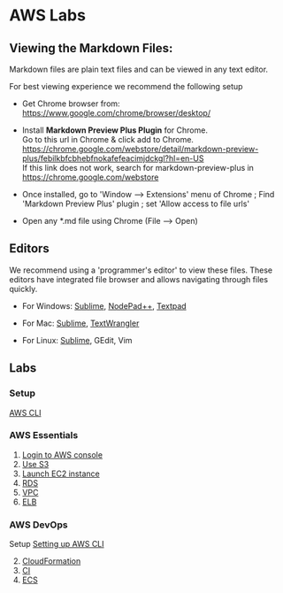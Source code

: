 <link rel='stylesheet' href='assets/css/main.css'/>

# AWS Labs

## Viewing the Markdown Files:

Markdown files are plain text files and can be viewed in any text editor.

For best viewing experience we recommend the following setup

* Get Chrome browser from: https://www.google.com/chrome/browser/desktop/

* Install **Markdown Preview Plus Plugin** for Chrome.  
Go to this url in Chrome & click add to Chrome.  
https://chrome.google.com/webstore/detail/markdown-preview-plus/febilkbfcbhebfnokafefeacimjdckgl?hl=en-US  
If this link does not work, search for markdown-preview-plus in https://chrome.google.com/webstore

* Once installed, go to 'Window --> Extensions' menu of Chrome ;   Find 'Markdown Preview Plus' plugin ;  set 'Allow access to file urls'

* Open any *.md file using Chrome (File --> Open)


## Editors
We recommend using a 'programmer's editor' to view these files. These editors have integrated file browser and allows navigating through files quickly.
* For Windows: [Sublime](http://www.sublimetext.com/), [NodePad++](http://notepad-plus-plus.org/), [Textpad](http://www.textpad.com/)

* For Mac: [Sublime](http://www.sublimetext.com/),  [TextWrangler](http://www.barebones.com/products/textwrangler/)

* For Linux: [Sublime](http://www.sublimetext.com/), GEdit, Vim




## Labs

### Setup
[AWS CLI](aws-cli.md)


### AWS Essentials
1. [Login to AWS console](login.md)
2. [Use S3](s3.md)
3. [Launch EC2 instance](launch-ec2-instance.md)
4. [RDS](rds1.md)
5. [VPC](vpc1.md)
6. [ELB](load-balancer-1.md)

### AWS DevOps

Setup [Setting up AWS CLI](aws-cli.md)

2. [CloudFormation](cloudformation.md)
3. [CI](ci.md)
5. [ECS](ecs.md)
